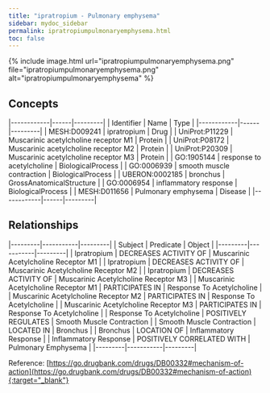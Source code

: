 ```yaml
---
title: "ipratropium - Pulmonary emphysema"
sidebar: mydoc_sidebar
permalink: ipratropiumpulmonaryemphysema.html
toc: false 
---
```


{% include image.html url="ipratropiumpulmonaryemphysema.png" file="ipratropiumpulmonaryemphysema.png" alt="ipratropiumpulmonaryemphysema" %}

## Concepts

|------------|------|---------|
| Identifier | Name | Type    |
|------------|------|---------|
| MESH:D009241 | ipratropium | Drug |
| UniProt:P11229 | Muscarinic acetylcholine receptor M1 | Protein |
| UniProt:P08172 | Muscarinic acetylcholine receptor M2 | Protein |
| UniProt:P20309 | Muscarinic acetylcholine receptor M3 | Protein |
| GO:1905144 | response to acetylcholine | BiologicalProcess |
| GO:0006939 | smooth muscle contraction | BiologicalProcess |
| UBERON:0002185 | bronchus | GrossAnatomicalStructure |
| GO:0006954 | inflammatory response | BiologicalProcess |
| MESH:D011656 | Pulmonary emphysema | Disease |
|------------|------|---------|

## Relationships

|---------|-----------|---------|
| Subject | Predicate | Object  |
|---------|-----------|---------|
| Ipratropium | DECREASES ACTIVITY OF | Muscarinic Acetylcholine Receptor M1 |
| Ipratropium | DECREASES ACTIVITY OF | Muscarinic Acetylcholine Receptor M2 |
| Ipratropium | DECREASES ACTIVITY OF | Muscarinic Acetylcholine Receptor M3 |
| Muscarinic Acetylcholine Receptor M1 | PARTICIPATES IN | Response To Acetylcholine |
| Muscarinic Acetylcholine Receptor M2 | PARTICIPATES IN | Response To Acetylcholine |
| Muscarinic Acetylcholine Receptor M3 | PARTICIPATES IN | Response To Acetylcholine |
| Response To Acetylcholine | POSITIVELY REGULATES | Smooth Muscle Contraction |
| Smooth Muscle Contraction | LOCATED IN | Bronchus |
| Bronchus | LOCATION OF | Inflammatory Response |
| Inflammatory Response | POSITIVELY CORRELATED WITH | Pulmonary Emphysema |
|---------|-----------|---------|

Reference: [https://go.drugbank.com/drugs/DB00332#mechanism-of-action](https://go.drugbank.com/drugs/DB00332#mechanism-of-action){:target="_blank"}